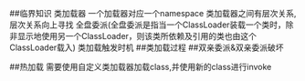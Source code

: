 ##临界知识
类加载器
一个加载器对应一个namespace
类加载器之间有层次关系,层次关系向上寻找
全盘委派(全盘委派是指当一个ClassLoader装载一个类时，除非显示地使用另一个ClassLoader，则该类所依赖及引用的类也由这个ClassLoader载入)
类加载触发时机
##类加载过程
##双亲委派&双亲委派破坏

##热加载
需要使用自定义类加载器加载class,并使用新的class进行invoke
